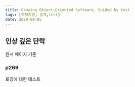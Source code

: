 ```yaml
---
title: Growing Object-Oriented Software, Guided by test
tags: [객체지향, 설계,test]
date: 2020-09-05
---
```


## 인상 깊은 단락
원서 페이지 기준

### p269
로깅에 대한 테스트
